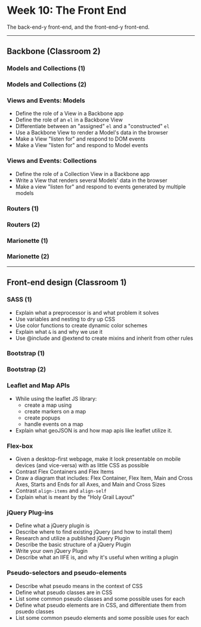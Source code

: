 # Week 10: The Front End

The back-end-y front-end, and the front-end-y front-end.

-----

## Backbone (Classroom 2)

### Models and Collections (1)

### Models and Collections (2)

### Views and Events: Models
- Define the role of a View in a Backbone app
- Define the role of an `el` in a Backbone View
- Differentiate between an "assigned" `el` and a "constructed" `el`
- Use a Backbone View to render a Model's data in the browser
- Make a View "listen for" and respond to DOM events
- Make a View "listen for" and respond to Model events

### Views and Events: Collections
- Define the role of a Collection View in a Backbone app
- Write a View that renders several Models' data in the browser
- Make a view "listen for" and respond to events generated by multiple models

### Routers (1)

### Routers (2)

### Marionette (1)

### Marionette (2)

-----

## Front-end design (Classroom 1)

### SASS (1)
- Explain what a preprocessor is and what problem it solves
- Use variables and nesting to dry up CSS
- Use color functions to create dynamic color schemes
- Explain what `&` is and why we use it
- Use @include and @extend to create mixins and inherit from other rules

### Bootstrap (1)

### Bootstrap (2)

### Leaflet and Map APIs
- While using the leaflet JS library:
  - create a map using
  - create markers on a map
  - create popups
  - handle events on a map
- Explain what geoJSON is and how map apis like leaflet utilize it.

### Flex-box
- Given a desktop-first webpage, make it look presentable on mobile devices (and vice-versa) with as little CSS as possible
- Contrast Flex Containers and Flex Items
- Draw a diagram that includes: Flex Container, Flex Item, Main and Cross Axes, Starts and Ends for all Axes, and Main and Cross Sizes
- Contrast `align-items` and `align-self`
- Explain what is meant by the "Holy Grail Layout"

### jQuery Plug-ins

- Define what a jQuery plugin is
- Describe where to find existing jQuery (and how to install them)
- Research and utilize a published jQuery Plugin
- Describe the basic structure of a jQuery Plugin
- Write your own jQuery Plugin
- Describe what an IIFE is, and why it's useful when writing a plugin

### Pseudo-selectors and pseudo-elements

- Describe what pseudo means in the context of CSS
- Define what pseudo classes are in CSS
- List some common pseudo classes and some possible uses for each
- Define what pseudo elements are in CSS, and differentiate them from psuedo classes
- List some common pseudo elements and some possible uses for each
